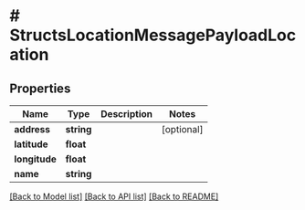 # # StructsLocationMessagePayloadLocation

## Properties

Name | Type | Description | Notes
------------ | ------------- | ------------- | -------------
**address** | **string** |  | [optional]
**latitude** | **float** |  |
**longitude** | **float** |  |
**name** | **string** |  |

[[Back to Model list]](../../README.md#models) [[Back to API list]](../../README.md#endpoints) [[Back to README]](../../README.md)

